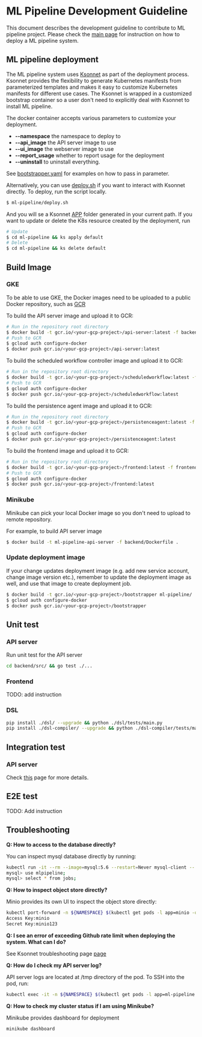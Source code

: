 # ML Pipeline Development Guideline

This document describes the development guideline to contribute to ML pipeline project. Please check the [main page](https://github.com/kubeflow/pipelines/blob/master/README.md) for instruction on how to deploy a ML pipeline system.

## ML pipeline deployment

The ML pipeline system uses [Ksonnet](https://ksonnet.io/) as part of the deployment process.
Ksonnet provides the flexibility to generate Kubernetes manifests from parameterized templates and
makes it easy to customize Kubernetes manifests for different use cases.
The Ksonnet is wrapped in a customized bootstrap container so a user don't need to explicitly deal
with Ksonnet to install ML pipeline.

The docker container accepts various parameters to customize your deployment.
- **--namespace** the namespace to deploy to
- **--api_image** the API server image to use
- **--ui_image** the webserver image to use
- **--report_usage** whether to report usage for the deployment
- **--uninstall** to uninstall everything.

See [bootstrapper.yaml](https://github.com/kubeflow/pipelines/blob/master/bootstrapper.yaml) for examples on how to pass in parameter.

Alternatively, you can use [deploy.sh](https://github.com/kubeflow/pipelines/blob/master/ml-pipeline/deploy.sh) if you want to interact with Ksonnet directly.
To deploy, run the script locally.
```bash
$ ml-pipeline/deploy.sh
```
And you will se a Ksonnet [APP](https://ksonnet.io/docs/concepts#application) folder generated in your current path. If you want to update or delete the K8s resource created by the deployment, run
```bash
# Update
$ cd ml-pipeline && ks apply default
# Delete
$ cd ml-pipeline && ks delete default
```


## Build Image

### GKE
To be able to use GKE, the Docker images need to be uploaded to a public Docker repository, such as [GCR](https://cloud.google.com/container-registry/)

To build the API server image and upload it to GCR:
```bash
# Run in the repository root directory
$ docker build -t gcr.io/<your-gcp-project>/api-server:latest -f backend/Dockerfile .
# Push to GCR
$ gcloud auth configure-docker
$ docker push gcr.io/<your-gcp-project>/api-server:latest
```

To build the scheduled workflow controller image and upload it to GCR:
```bash
# Run in the repository root directory
$ docker build -t gcr.io/<your-gcp-project>/scheduledworkflow:latest -f backend/Dockerfile.scheduledworkflow .
# Push to GCR
$ gcloud auth configure-docker
$ docker push gcr.io/<your-gcp-project>/scheduledworkflow:latest
```

To build the persistence agent image and upload it to GCR:
```bash
# Run in the repository root directory
$ docker build -t gcr.io/<your-gcp-project>/persistenceagent:latest -f backend/Dockerfile.persistenceagent .
# Push to GCR
$ gcloud auth configure-docker
$ docker push gcr.io/<your-gcp-project>/persistenceagent:latest
```

To build the frontend image and upload it to GCR:
```bash
# Run in the repository root directory
$ docker build -t gcr.io/<your-gcp-project>/frontend:latest -f frontend/Dockerfile .
# Push to GCR
$ gcloud auth configure-docker
$ docker push gcr.io/<your-gcp-project>/frontend:latest
```

### Minikube
Minikube can pick your local Docker image so you don't need to upload to remote repository.

For example, to build API server image
```bash
$ docker build -t ml-pipeline-api-server -f backend/Dockerfile .
```

### Update deployment image
If your change updates deployment image (e.g. add new service account, change image version etc.),
remember to update the deployment image as well, and use that image to create deployment job.
```bash
$ docker build -t gcr.io/<your-gcp-project>/bootstrapper ml-pipeline/
$ gcloud auth configure-docker
$ docker push gcr.io/<your-gcp-project>/bootstrapper
```

## Unit test

### API server
Run unit test for the API server
```bash
cd backend/src/ && go test ./...
```
### Frontend
TODO: add instruction

### DSL
```bash
pip install ./dsl/ --upgrade && python ./dsl/tests/main.py
pip install ./dsl-compiler/ --upgrade && python ./dsl-compiler/tests/main.py
```

## Integration test

### API server
Check [this](https://github.com/kubeflow/pipelines/blob/master/test/apiserver/README.md) page for more details.

## E2E test
TODO: Add instruction


## Troubleshooting

**Q: How to access to the database directly?**

You can inspect mysql database directly by running:
```bash
kubectl run -it --rm --image=mysql:5.6 --restart=Never mysql-client -- mysql -h mysql
mysql> use mlpipeline;
mysql> select * from jobs;
```

**Q: How to inspect object store directly?**

Minio provides its own UI to inspect the object store directly:
```bash
kubectl port-forward -n ${NAMESPACE} $(kubectl get pods -l app=minio -o jsonpath='{.items[0].metadata.name}' -n ${NAMESPACE}) 9000:9000
Access Key:minio
Secret Key:minio123
```

**Q: I see an error of exceeding Github rate limit when deploying the system. What can I do?**

See Ksonnet troubleshooting page [page](https://github.com/ksonnet/ksonnet/blob/master/docs/troubleshooting.md#github-rate-limiting-errors)

**Q: How do I check my API server log?**

API server logs are located at /tmp directory of the pod. To SSH into the pod, run:
```bash
kubectl exec -it -n ${NAMESPACE} $(kubectl get pods -l app=ml-pipeline -o jsonpath='{.items[0].metadata.name}' -n ${NAMESPACE}) -- /bin/bash
```

**Q: How to check my cluster status if I am using Minikube?**

Minikube provides dashboard for deployment
```bash
minikube dashboard
```
